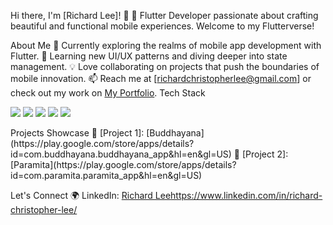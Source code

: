 Hi there, I'm [Richard Lee]! 👋
🚀 Flutter Developer passionate about crafting beautiful and functional mobile experiences. Welcome to my Flutterverse!

About Me
🔭 Currently exploring the realms of mobile app development with Flutter.
🌱 Learning new UI/UX patterns and diving deeper into state management.
💡 Love collaborating on projects that push the boundaries of mobile innovation.
📫 Reach me at [richardchristopherlee@gmail.com] or check out my work on [My Portfolio](https://richardmclee.my.id/).
Tech Stack
<p align="left">
  <img src="https://img.shields.io/badge/Code-Dart-blue" />
  <img src="https://img.shields.io/badge/Tools-Flutter-blueviolet" />
  <img src="https://img.shields.io/badge/Tools-Firebase-yellow" />
  <img src="https://img.shields.io/badge/Tools-AndroidStudio-green" />
  <img src="https://img.shields.io/badge/Tools-Xcode-blue" />
</p>
Projects Showcase
🚀 [Project 1]: [Buddhayana](https://play.google.com/store/apps/details?id=com.buddhayana.buddhayana_app&hl=en&gl=US)
🌟 [Project 2]: [Paramita](https://play.google.com/store/apps/details?id=com.paramita.paramita_app&hl=en&gl=US)

Let's Connect 🌍
LinkedIn: [Richard Lee](https://www.linkedin.com/in/richard-christopher-lee/)https://www.linkedin.com/in/richard-christopher-lee/
